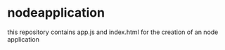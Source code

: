 # nodeapplication
this repository contains app.js and index.html for the creation of an node application

